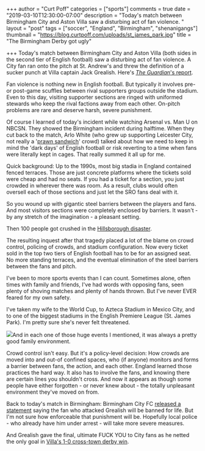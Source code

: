 +++
author = "Curt Poff"
categories = ["sports"]
comments = true
date = "2019-03-10T12:30:00-07:00"
description = "Today's match between Birmingham City and Aston Villa saw a disturbing act of fan violence. "
layout = "post"
tags = ["soccer", "England", "Birmingham", "shenanigangs"]
thumbnail = "https://blog.curtpoff.com/uploads/st_james_park.jpg"
title = "The Birmingham Derby got ugly"

+++
Today's match between Birmingham City and Aston Villa (both sides in the second tier of English football) saw a disturbing act of fan violence. A City fan ran onto the pitch at St. Andrew's and threw the definition of a sucker punch at Villa captain Jack Grealish. Here's [_The Guardian_'s report](https://www.theguardian.com/football/2019/mar/10/aston-villa-jack-grealish-attacked-by-spectator-birmingham-city "The Guardian's reort").

Fan violence is nothing new in English football. But typically it involves pre- or post-game scuffles between rival supporters groups outside the stadium. Even to this day, visiting supporter sections are ringed with uniformed stewards who keep the rival factions away from each other. On-pitch problems are rare and deserve harsh, severe punishment.

Of course I learned of today's incident while watching Arsenal vs. Man U on NBCSN. They showed the Birmingham incident during halftime. When they cut back to the match, Arlo White (who grew up supporting Leicester City, not really a '[prawn sandwich](https://en.wikipedia.org/wiki/Prawn_sandwich_brigade)' crowd) talked about how we need to keep in mind the 'dark days' of English football or risk reverting to a time when fans were literally kept in cages. That really summed it all up for me.

Quick background: Up to the 1990s, most big stadia in England contained fenced terraces. Those are just concrete platforms where the tickets sold were cheap and had no seats. If you had a ticket for a section, you just crowded in wherever there was room. As a result, clubs would often oversell each of those sections and just let the SRO fans deal with it.

So you wound up with gigantic steel barriers between the players and fans. And most visitors sections were completely enclosed by barriers. It wasn't - by any stretch of the imagination - a pleasant setting.

Then 100 people got crushed in the [Hillsborough disaster](https://en.wikipedia.org/wiki/Hillsborough_disaster "Hillsborough disaster").

The resulting inquest after that tragedy placed a lot of the blame on crowd control, policing of crowds, and stadium configuration. Now every ticket sold in the top two tiers of English football has to be for an assigned seat. No more standing terraces, and the eventual elimination of the steel barriers between the fans and pitch.

I've been to more sports events than I can count. Sometimes alone, often times with family and friends, I've had words with opposing fans, seen plenty of shoving matches and plenty of hands thrown. But I've never EVER feared for my own safety.

I've taken my wife to the World Cup, to Azteca Stadium in Mexico City, and to one of the biggest stadiums in the English Premiere League (St. James Park). I'm pretty sure she's never felt threatened.

![](https://blog.curtpoff.com/uploads/st_james_park.JPG)And in each one of those huge events I mentioned, it was always a pretty good family environment.

Crowd control isn't easy. But it's a policy-level decision: How crowds are moved into and out-of confined spaces, who (if anyone) monitors and forms a barrier between fans, the action, and each other. England learned those practices the hard way. It also has to involve the fans, and knowing there are certain lines you shouldn't cross. And now it appears as though some people have either forgotten - or never knew about - the totally unpleasant environment they've moved on from.

Back to today's match in Birmingham: Birmingham City FC [released a statement](https://twitter.com/BCFC/status/1104747163219841024) saying the fan who attacked Grealish will be banned for life. But I'm not sure how enforceable that punishment will be. Hopefully local police - who already have him under arrest - will take more severe measures.

And Grealish gave the final, ultimate FUCK YOU to City fans as he netted the only goal in [Villa's 1-0 cross-town derby win](https://www.bbc.com/sport/football/47431193 "BBC game report").